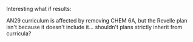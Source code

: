 Interesting what if results:

AN29 curriculum is affected by removing CHEM 6A, but the Revelle plan isn't because it doesn't include it... shouldn't plans strictly inherit from curricula?